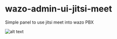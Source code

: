 # wazo-admin-ui-jitsi-meet
Simple panel to use jitsi meet into wazo PBX

![alt text](http://hpics.li/ab3a7c4)
